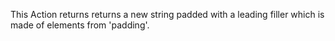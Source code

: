 This Action returns returns a new string padded with a leading filler which is made of elements from 'padding'.
